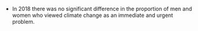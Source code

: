 
* In 2018 there was no significant difference in the proportion of men and women who viewed climate change as an immediate and urgent problem.

